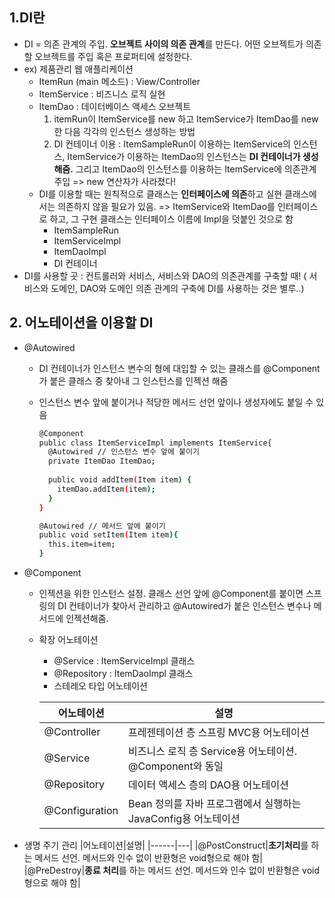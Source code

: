 ## 1.DI란
- DI = 의존 관계의 주입. <b>오브젝트 사이의 의존 관계</b>를 만든다. 어떤 오브젝트가 의존할 오브젝트를 주입 혹은 프로퍼티에 설정한다.
- ex) 제품관리 웹 애플리케이션
   - ItemRun (main 메소드) : View/Controller
   - ItemService : 비즈니스 로직 실현
   - ItemDao : 데이터베이스 액세스 오브젝트
      1. itemRun이 ItemService를 new 하고 ItemService가 ItemDao를 new한 다음 각각의 인스턴스 생성하는 방법
      2. DI 컨테이너 이용 : ItemSampleRun이 이용하는 ItemService의 인스턴스, ItemService가 이용하는 ItemDao의 인스턴스는 <b>DI 컨테이너가 생성해줌.</b> 그리고 ItemDao의 인스턴스를 이용하는 ItemService에 의존관계 주입 => new 연산자가 사라졌다!
   - DI를 이용할 때는 원칙적으로 클래스는 <b>인터페이스에 의존</b>하고 실현 클래스에서는 의존하지 않을 필요가 있음. => ItemService와 ItemDao를 인터페이스로 하고, 그 구현 클래스는 인터페이스 이름에 Impl을 덧붙인 것으로 함
      - ItemSampleRun
      - ItemServiceImpl
      - ItemDaoImpl
      - DI 컨테이너
- DI를 사용할 곳 : 컨트롤러와 서비스, 서비스와 DAO의 의존관계를 구축할 때! ( 서비스와 도메인, DAO와 도메인 의존 관계의 구축에 DI를 사용하는 것은 별루..)
## 2. 어노테이션을 이용할 DI
- @Autowired
   - DI 컨테이너가 인스턴스 변수의 형에 대입할 수 있는 클래스를 @Component가 붙은 클래스 중 찾아내 그 인스턴스를 인젝션 해줌
   - 인스턴스 변수 앞에 붙이거나 적당한 메서드 선언 앞이나 생성자에도 붙일 수 있음
      ```sh  
      @Component
      public class ItemServiceImpl implements ItemService{
        @Autowired // 인스턴스 변수 앞에 붙이기
        private ItemDao ItemDao;
        
        public void addItem(Item item) {
          itemDao.addItem(item);
        }
      }
      ```
      
      ```sh
      @Autowired // 메서드 앞에 붙이기
      public void setItem(Item item){
        this.item=item;
      }
      
      ```
- @Component
   - 인젝션을 위한 인스턴스 설정. 클래스 선언 앞에 @Component를 붙이면 스프링의 DI 컨테이너가 찾아서 관리하고 @Autowired가 붙은 인스턴스 변수나 메서드에 인젝션해줌.
   - 확장 어노테이션
      - @Service : ItemServiceImpl 클래스
      - @Repository : ItemDaoImpl 클래스
      - 스테레오 타입 어노테이션
         
      |어노테이션|설명|
      |------|---|
      |@Controller|프레젠테이션 층 스프링 MVC용 어노테이션|
      |@Service|비즈니스 로직 층 Service용 어노테이션. @Component와 동일|
      |@Repository|데이터 액세스 층의 DAO용 어노테이션|
      |@Configuration|Bean 정의를 자바 프로그램에서 실행하는 JavaConfig용 어노테이션|

- 생명 주기 관리
      |어노테이션|설명|
      |------|---|
      |@PostConstruct|<b>초기처리</b>를 하는 메서드 선언. 메서드와 인수 없이 반환형은 void형으로 해야 함|
      |@PreDestroy|<b>종료 처리</b>를 하는 메서드 선언. 메서드와 인수 없이 반환형은 void형으로 해야 함|
